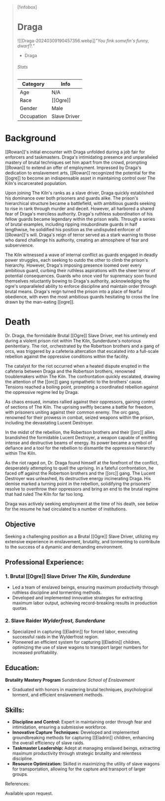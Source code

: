 > [!infobox]
> # Draga
> ![[Draga-20240309190457356.webp]]*"You fink somefin's funny, dwarf?."*
> - Draga
> ###### Stats
> | Category |  Info |
> | ---- | ---- |
> | Age | N/A |
> | Race | [[Ogre]] |
> | Gender | Male |
> | Occupation | Slave Driver |

# Background

[[Rowan]]'s initial encounter with Draga unfolded during a job fair for enforcers and taskmasters. Draga's intimidating presence and unparalleled mastery of brutal techniques set him apart from the crowd, prompting [[Rowan]] to extend an offer of employment. Impressed by Draga's dedication to enslavement arts, [[Rowan]] recognized the potential for the [[ogre]] to become an indispensable asset in maintaining control over The Kiln's incarcerated population.

Upon joining The Kiln's ranks as a slave driver, Draga quickly established his dominance over both prisoners and guards alike. The prison's hierarchical structure became a battlefield, with ambitious guards seeking to rise in rank through murder and deceit. However, all harbored a shared fear of Draga's merciless authority. Draga's ruthless subordination of his fellow guards became legendary within the prison walls. Through a series of brutal examples, including ripping insubordinate guards in half lengthwise, he solidified his position as the undisputed enforcer of [[Rowan]]'s will. Draga's reign of terror served as a stark warning to those who dared challenge his authority, creating an atmosphere of fear and subservience.

The Kiln witnessed a wave of internal conflict as guards engaged in deadly power struggles, each seeking to outdo the other to climb the prison's hierarchy. However, Draga's imposing presence loomed over every ambitious guard, curbing their ruthless aspirations with the sheer terror of potential consequences. Guards who once vied for supremacy soon found themselves reluctantly bowing to Draga's authority, acknowledging the ogre's unparalleled ability to enforce discipline and maintain order through brutal means. Draga's reign turned the prison into a place of fearful obedience, with even the most ambitious guards hesitating to cross the line drawn by the man-eating [[ogre]].

# Death

Dr. Draga, the formidable Brutal [[Ogre]] Slave Driver, met his untimely end during a violent prison riot within The Kiln, Sunderdune's notorious penitentiary. The riot, orchestrated by the Robertson brothers and a gang of orcs, was triggered by a cafeteria altercation that escalated into a full-scale rebellion against the oppressive conditions within the facility.

The catalyst for the riot occurred when a heated dispute erupted in the cafeteria between Draga and the Robertson brothers, renowned troublemakers within The Kiln. The confrontation quickly escalated, drawing the attention of the [[orc]] gang sympathetic to the brothers' cause. Tensions reached a boiling point, prompting a coordinated rebellion against the oppressive regime led by Draga.

As chaos ensued, inmates rallied against their oppressors, gaining control of sections of The Kiln. The uprising swiftly became a battle for freedom, with prisoners uniting against their common enemy. The orc gang, renowned for their prowess in combat, seized weapons within the prison, including the devastating Lucent Destroyer.

In the midst of the rebellion, the Robertson brothers and their [[orc]] allies brandished the formidable Lucent Destroyer, a weapon capable of emitting intense and destructive beams of energy. Its power became a symbol of defiance and a tool for the rebellion to dismantle the oppressive hierarchy within The Kiln.

As the riot raged on, Dr. Draga found himself at the forefront of the conflict, desperately attempting to quell the uprising. In a fateful confrontation, he faced off against the Robertson brothers and the [[orc]] gang. The Lucent Destroyer was unleashed, its destructive energy incinerating Draga. His demise marked a turning point in the rebellion, solidifying the prisoners' resolve to overthrow their oppressors and bring an end to the brutal regime that had ruled The Kiln for far too long.

Draga was actively seeking employment at the time of his death, see below for the resume he had circulated to a number of institutions.

## Objective
Seeking a challenging position as a Brutal [[Ogre]] Slave Driver, utilizing my extensive experience in enslavement, brutality, and tormenting to contribute to the success of a dynamic and demanding environment.

## Professional Experience:

### 1. **Brutal [[Ogre]] Slave Driver** _The Kiln, Sunderdune_
- Led a team of enslaved beings, ensuring maximum productivity through ruthless discipline and tormenting methods.
- Developed and implemented innovative strategies for extracting maximum labor output, achieving record-breaking results in production quotas.
### 2. **Slave Raider** _Wylderfrost, Sunderdune_
- Specialized in capturing [[Eladrin]] for forced labor, executing successful raids in the Wylderfrost region.
- Pioneered an efficient system for capturing [[Eladrin]] children, optimizing the use of slave wagons to transport larger numbers for increased profitability.

## Education:

**Brutality Mastery Program** _Sunderdune School of Enslavement_

- Graduated with honors in mastering brutal techniques, psychological torment, and efficient enslavement methods.

## Skills:

- **Discipline and Control:** Expert in maintaining order through fear and intimidation, ensuring a submissive workforce.
- **Innovative Capture Techniques:** Developed and implemented groundbreaking methods for capturing [[Eladrin]] children, enhancing the overall efficiency of slave raids.
- **Taskmaster Leadership:** Adept at managing enslaved beings, extracting maximum productivity through strategic brutality and relentless discipline.
- **Resource Optimization:** Skilled in maximizing the utility of slave wagons for transportation, allowing for the capture and transport of larger groups.

References:

Available upon request.